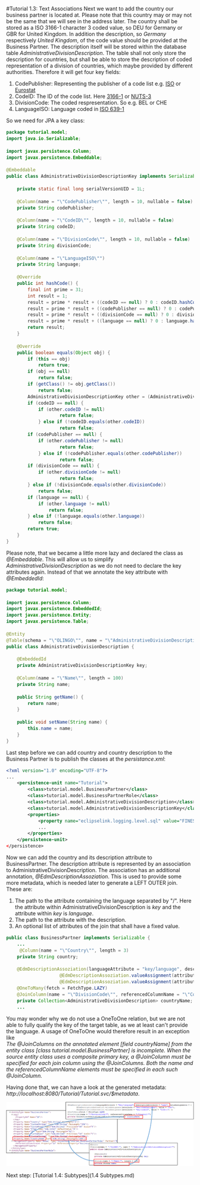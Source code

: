 #Tutorial 1.3: Text Associations
Next we want to add the country our business partner is located at. Please note that this country may or may not be the same that we will see in the address later. The country shall be stored as a ISO 3166-1 character 3 coded value, so DEU for Germany or GBR for United Kingdom. In addition the description, so _Germany_ respectively _United Kingdom_,  of the code value should be provided at the Business Partner. The description itself will be stored within the database table _AdministrativeDivisionDescription_.
The table shall not only store the description for countries, but shall be able to store the description of coded representation of a division of countries, which maybe provided by different authorities. Therefore it will get four key fields:  
1. CodePublisher: Representing the publisher of a code list e.g. [ISO](https://en.wikipedia.org/wiki/International_Organization_for_Standardization) or [Eurostat](https://en.wikipedia.org/wiki/Eurostat)  
2. CodeID: The ID of the code list. Here [3166-1](https://en.wikipedia.org/wiki/ISO_3166-1) or [NUTS-3](https://de.wikipedia.org/wiki/NUTS)  
3. DivisionCode: The coded respresentation. So e.g. BEL or CHE  
4. LanguageISO: Language coded in [ISO 639-1](https://en.wikipedia.org/wiki/List_of_ISO_639-1_codes)   

So we need for JPA a key class:  
```Java    
package tutorial.model;  
import java.io.Serializable;

import javax.persistence.Column;
import javax.persistence.Embeddable;

@Embeddable
public class AdministrativeDivisionDescriptionKey implements Serializable {

    private static final long serialVersionUID = 1L;

    @Column(name = "\"CodePublisher\"", length = 10, nullable = false)
    private String codePublisher;

    @Column(name = "\"CodeID\"", length = 10, nullable = false)
    private String codeID;

    @Column(name = "\"DivisionCode\"", length = 10, nullable = false)
    private String divisionCode;

    @Column(name = "\"LanguageISO\"")
    private String language;

    @Override
    public int hashCode() {
        final int prime = 31;
        int result = 1;
        result = prime * result + ((codeID == null) ? 0 : codeID.hashCode());
        result = prime * result + ((codePublisher == null) ? 0 : codePublisher.hashCode());
        result = prime * result + ((divisionCode == null) ? 0 : divisionCode.hashCode());
        result = prime * result + ((language == null) ? 0 : language.hashCode());
        return result;
    }

    @Override
    public boolean equals(Object obj) {
        if (this == obj)
            return true;
        if (obj == null)
            return false;
        if (getClass() != obj.getClass())
            return false;
        AdministrativeDivisionDescriptionKey other = (AdministrativeDivisionDescriptionKey) obj;
        if (codeID == null) {
            if (other.codeID != null)
                    return false;
            } else if (!codeID.equals(other.codeID))
                    return false;
        if (codePublisher == null) {
            if (other.codePublisher != null)
                    return false;
            } else if (!codePublisher.equals(other.codePublisher))
                    return false;
        if (divisionCode == null) {
            if (other.divisionCode != null)
                    return false;
        } else if (!divisionCode.equals(other.divisionCode))
            return false;
        if (language == null) {
            if (other.language != null)
                return false;
        } else if (!language.equals(other.language))
            return false;
        return true;
    }
}
```
Please note, that we became a little more lazy and declared the class as _@Embeddable_. This will allow us to simplify _AdministrativeDivisionDescription_ as we do not need to declare the key attributes again. Instead of that we annotate the key attribute with _@EmbeddedId_:
```Java
package tutorial.model;

import javax.persistence.Column;
import javax.persistence.EmbeddedId;
import javax.persistence.Entity;
import javax.persistence.Table;

@Entity
@Table(schema = "\"OLINGO\"", name = "\"AdministrativeDivisionDescription\"")
public class AdministrativeDivisionDescription {

    @EmbeddedId
    private AdministrativeDivisionDescriptionKey key;

    @Column(name = "\"Name\"", length = 100)
    private String name;

    public String getName() {
        return name;
    }

    public void setName(String name) {
        this.name = name;
    }
}
```
Last step before we can add country and country description to the Business Partner is to publish the classes at the _persistance.xml_: 
```XML
<?xml version="1.0" encoding="UTF-8"?>
...
	<persistence-unit name="Tutorial">
		<class>tutorial.model.BusinessPartner</class>
		<class>tutorial.model.BusinessPartnerRole</class>
		<class>tutorial.model.AdministrativeDivisionDescription</class>
		<class>tutorial.model.AdministrativeDivisionDescriptionKey</class>
		<properties>
			<property name="eclipselink.logging.level.sql" value="FINEST" />
			...
		</properties>
	</persistence-unit>	
</persistence>	
```

Now we can add the country and its description attribute to BusinessPartner. The description attribute is represented by an association to AdministrativeDivisionDescription. The association has an additional annotation, _@EdmDescriptionAssoziation_. This is used to provide some more metadata, which is needed later to generate a LEFT OUTER join. These are:  
1. The path to the attribute containing the language separated by "/". Here the attribute within AdministrativeDivisionDescription is _key_ and the attribute within _key_ is _language_.  
2. The path to the attribute with the description.  
3. An optional list of attributes of the join that shall have a fixed value.  
  
```Java
public class BusinessPartner implements Serializable {  
    ...  
     @Column(name = "\"Country\"", length = 3)  
    private String country;  

    @EdmDescriptionAssoziation(languageAttribute = "key/language", descriptionAttribute = "name", valueAssignments = {
                    @EdmDescriptionAssoziation.valueAssignment(attribute = "key/codePublisher", value = "ISO"),
                    @EdmDescriptionAssoziation.valueAssignment(attribute = "key/codeID", value = "3166-1") })
    @OneToMany(fetch = FetchType.LAZY)
    @JoinColumn(name = "\"DivisionCode\"", referencedColumnName = "\"Country\"", insertable = false, updatable = false)
    private Collection<AdministrativeDivisionDescription> countryName;
    ...
```
You may wonder why we do not use a OneToOne relation, but we are not able to fully qualify the key of the target table, as we at least can't provide the language. A usage of OneToOne would therefore result in an exception like  
_The @JoinColumns on the annotated element [field countryName] from the entity class [class tutorial.model.BusinessPartner] is incomplete. When the source entity class uses a composite primary key, a @JoinColumn must be specified for each join column using the @JoinColumns. Both the name and the referencedColumnName elements must be specified in each such @JoinColumn._ 

Having done that, we can have a look at the generated metadata: _http://localhost:8080/Tutorial/Tutorial.svc/$metadata_.

![JPA - OData Mapping](Metadata/Mapping3.png)   

Next step: [Tutorial 1.4: Subtypes](1.4 Subtypes.md)